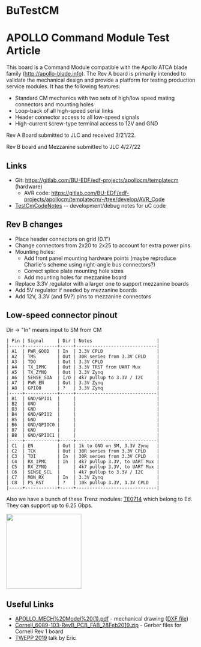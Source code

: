 # BuTestCM
# APOLLO Command Module Test Article

This board is a Command Module compatible with the Apollo ATCA blade family (http://apollo-blade.info).  The Rev A board is primarily intended to validate the mechanical design and provide a platform for testing production service modules.  It has the following features:

 * Standard CM mechanics with two sets of high/low speed mating connectors and mounting holes
 * Loop-back of all high-speed serial links
 * Header connector access to all low-speed signals
 * High-current screw-type terminal access to 12V and GND

Rev A Board submitted to JLC and received 3/21/22.

Rev B board and Mezzanine submitted to JLC 4/27/22

## Links

 * Git: https://gitlab.com/BU-EDF/edf-projects/apollocm/templatecm (hardware)
   * AVR code: https://gitlab.com/BU-EDF/edf-projects/apollocm/templatecm/-/tree/develop/AVR_Code
 * [TestCmCodeNotes](TestCmCodeNotes.md) -- development/debug notes for uC code

## Rev B changes

 * Place header connectors on grid (0.1")
 * Change connectors from 2x20 to 2x25 to account for extra power pins.
 * Mounting holes:
   * Add front panel mounting hardware points (maybe reproduce Charlie's scheme using right-angle bus connectors?)
   * Correct splice plate mounting hole sizes
   * Add mounting holes for mezzanine board
 * Replace 3.3V regulator with a larger one to support mezzanine boards
 * Add 5V regulator if needed by mezzanine boards
 * Add 12V, 3.3V (and 5V?) pins to mezzanine connectors

## Low-speed connector pinout

Dir -> "In" means input to SM from CM

```
| Pin | Signal     | Dir | Notes                        |
|-----+------------+-----+------------------------------|
| A1  | PWR_GOOD   | In  | 3.3V CPLD                    |
| A2  | TMS        | Out | 30R series from 3.3V CPLD    |
| A3  | TDO        | Out | 3.3V CPLD                    |
| A4  | TX_IPMC    | Out | 3.3V TRST from UART Mux      |
| A5  | TX_ZYNQ    | Out | 3.3V Zynq                    |
| A6  | SENSE_SDA  | I/O | 4k7 pullup to 3.3V / I2C     |
| A7  | PWR_EN     | Out | 3.3V Zynq                    |
| A8  | GPIO0      | ?   | 3.3V Zynq                    |
|-----+------------+-----+------------------------------|
| B1  | GND/GPIO1  |     |                              |
| B2  | GND        |     |                              |
| B3  | GND        |     |                              |
| B4  | GND/GPIO2  |     |                              |
| B5  | GND        |     |                              |
| B6  | GND/GPIOC0 |     |                              |
| B7  | GND        |     |                              |
| B8  | GND/GPIOC1 |     |                              |
|-----+------------+-----+------------------------------|
| C1  | EN         | Out | 1k to GND on SM, 3.3V Zynq   |
| C2  | TCK        | Out | 30R series from 3.3V CPLD    |
| C3  | TDI        | In  | 30R series from 3.3V CPLD    |
| C4  | RX_IPMC    | In  | 4k7 pullup 3.3V, to UART Mux |
| C5  | RX_ZYNQ    |     | 4k7 pullup 3.3V, to UART Mux |
| C6  | SENSE_SCL  |     | 4k7 pullup to 3.3V / I2C     |
| C7  | MON_RX     | In  | 3.3V Zynq                    |
| C8  | PS_RST     | ?   | 10k pullup 3.3V, 3.3V CPLD   |
|-----+------------+-----+------------------------------|
```

Also we have a bunch of these Trenz modules: [TE0714](https://shop.trenz-electronic.de/en/TE0714-03-50-2IAC6-FPGA-Module-with-Xilinx-Artix-7-XC7A50T-2CSG325I-1.8V-Configuration-4-x-3-cm) which belong to Ed.  They can support up to 6.25 Gbps.

<img src="http://gauss.bu.edu/svn/common-atca-blade/Meetings/2019-09-03_TWEPP/figs/mech_in_crate.jpg" width="200">

## Useful Links

 * [APOLLO_MECH%20Model%20(1).pdf](http://gauss.bu.edu/svn/common-atca-blade.hardware/Blade/trunk/mech/APOLLO_MECH%20Model%20(1).pdf) - mechanical drawing ([DXF file](http://gauss.bu.edu/svn/common-atca-blade.hardware/Blade/trunk/mech/APOLLO_MECH.DXF))
 * [Cornell_6089-103-RevB_PCB_FAB_28Feb2019.zip](https://github.com/apollo-lhc/Cornell_CM_Rev1_HW/blob/master/Orcad/Allegro/Cornell_6089-103-RevB_PCB_FAB_28Feb2019.zip) - Gerber files for Cornell Rev 1 board
 * [TWEPP 2019](http://gauss.bu.edu/svn/common-atca-blade/Meetings/2019-09-03_TWEPP/APOLLO-Hazen.pdf) talk by Eric


